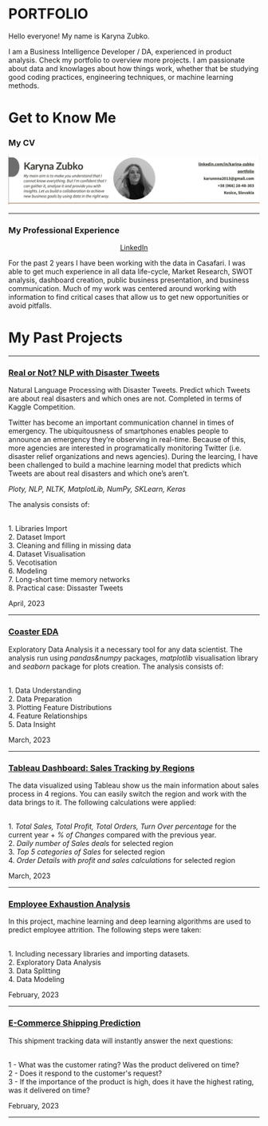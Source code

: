 
# PORTFOLIO
<p align="center">
  
Hello everyone! My name is Karyna Zubko.



<p> I am a Business Intelligence Developer / DA, experienced in product analysis. Check my portfolio to overview more projects. I am passionate about data and knowlages about how things work, whether that be studying good coding practices, engineering techniques, or machine learning methods. </p>





# Get to Know Me 

### My CV

<p align="center">
<a href="https://github.com/KarinaZubko/Portfolio/blob/main/images/Zubko_Karyna_CV.pdf"><img src="images/CV_header.png"></a></p>

<hr>


### My Professional Experience
  <p align="center">
<a href="https://www.linkedin.com/in/karina-zubko/">LinkedIn</a></p>
  
  <p>For the past 2 years I have been working with the data in Casafari. I was able to get much experience in all data life-cycle, Market Research, SWOT analysis, dashboard creation, public business presentation, and business communication. Much of my work was centered around working with information to find critical cases that allow us to get new opportunities or avoid pitfalls.</p>


# My Past Projects
<hr>

### [Real or Not? NLP with Disaster Tweets](https://github.com/KarinaZubko/Portfolio/blob/main/NLP/NLP_Twitter_spam_amalysis.ipynb)


<p>
Natural Language Processing with Disaster Tweets. Predict which Tweets are about real disasters and which ones are not. 
Completed in terms of Kaggle Competition.
<p>
Twitter has become an important communication channel in times of emergency.
The ubiquitousness of smartphones enables people to announce an emergency they’re observing in real-time. Because of this, more agencies are interested in programatically monitoring Twitter (i.e. disaster relief organizations and news agencies). During the learcing, I have been challenged to build a machine learning model that predicts which Tweets are about real disasters and which one’s aren’t.
<p> <em>Ploty, NLP, NLTK, MatplotLib, NumPy, SKLearn, Keras</em>

The analysis consists of:

<br> 1. Libraries Import
<br> 2. Dataset Import
<br> 3. Cleaning and filling in missing data
<br> 4. Dataset Visualisation
<br> 5. Vecotisation
<br> 6. Modeling
<br> 7. Long-short time memory networks
<br> 8. Practical case: Dissaster Tweets
 </p>


April, 2023
<hr>

### [Coaster EDA](https://github.com/KarinaZubko/Portfolio/blob/main/Coaster_EDA/EDA.ipynb)


<p>
Exploratory Data Analysis it a necessary tool for any data scientist. The analysis run using <em>pandas&numpy</em> packages, <em>matplotlib</em>  visualisation library and <em>seaborn</em> package for plots creation. The analysis consists of:

<br> 1. Data Understanding
<br> 2. Data Preparation
<br> 3. Plotting Feature Distributions
<br> 4. Feature Relationships
<br> 5. Data Insight
 </p>


March, 2023
<hr>

### [Tableau Dashboard: Sales Tracking by Regions](https://public.tableau.com/app/profile/karyna5596/viz/SalesTrackinngbyRegions/Dashboard1?publish=yes)


<p>
The data visualized using Tableau show us the main information about sales process in 4 regions. You can easily switch the region and work with the data brings to it. The following calculations were applied:
  
<br> 1. <em> Total Sales, Total Profit, Total Orders, Turn Over percentage </em> for the current year + <em> % of Changes</em> compared with the previous year.
<br>
2. <em>Daily number of Sales deals</em> for selected region
<br>
3. <em> Top 5 categories of Sales</em> for selected region
<br>
4. <em> Order Details with profit and sales calculations</em> for selected region
 </p>


March, 2023

<hr>

### [Employee Exhaustion Analysis](https://github.com/KarinaZubko/Portfolio/blob/main/Employee%20Exhaustion%20Analysis/Employee_Exhaustion_Analysis_using_ML.ipynb)


<p>
In this project, machine learning and deep learning algorithms are used to predict employee attrition. The following steps were taken:
  
<br>1. Including necessary libraries and importing datasets.
<br>2. Exploratory Data Analysis
<br>3. Data Splitting
<br>4. Data Modeling
 </p>


February, 2023
<hr>

### [E-Commerce Shipping Prediction](https://github.com/KarinaZubko/Portfolio/blob/main/E_Commerce_Shipping/Prediction.ipynb)


<p>
This shipment tracking data will instantly answer the next questions:

<br> 1 - What was the customer rating? Was the product delivered on time?
<br> 2 - Does it respond to the customer's request?
<br> 3 - If the importance of the product is high, does it have the highest rating, was it delivered on time?
 </p>


February, 2023
<hr>
